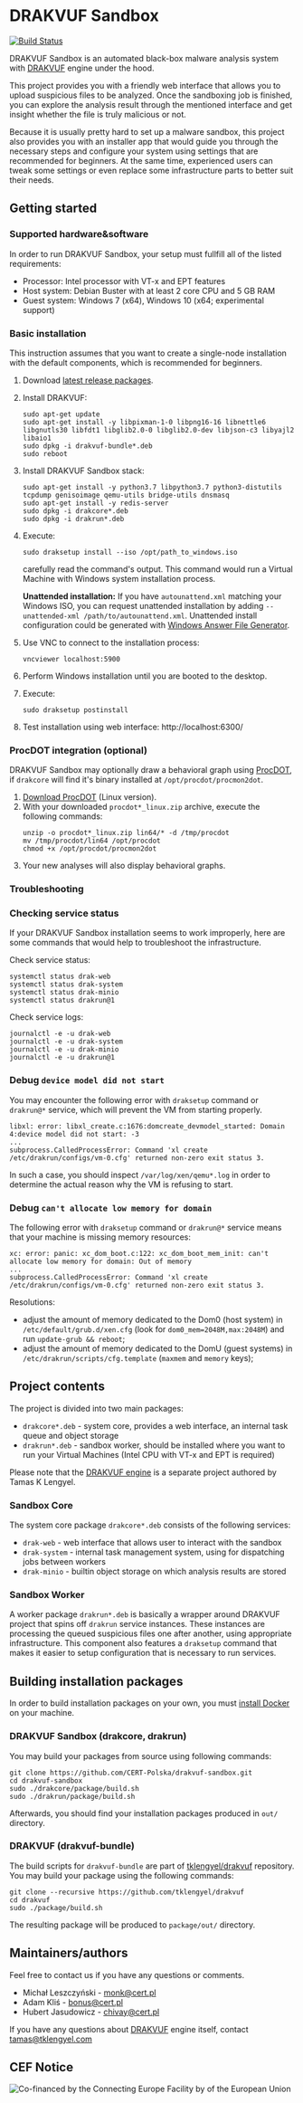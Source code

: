 # DRAKVUF Sandbox
[![Build Status](https://drone.icedev.pl/api/badges/CERT-Polska/drakvuf-sandbox/status.svg)](https://drone.icedev.pl/CERT-Polska/drakvuf-sandbox)

DRAKVUF Sandbox is an automated black-box malware analysis system with [DRAKVUF](https://drakvuf.com/) engine under the hood.

This project provides you with a friendly web interface that allows you to upload suspicious files to be analyzed. Once the sandboxing job is finished, you can explore the analysis result through the mentioned interface and get insight whether the file is truly malicious or not.

Because it is usually pretty hard to set up a malware sandbox, this project also provides you with an installer app that would guide you through the necessary steps and configure your system using settings that are recommended for beginners. At the same time, experienced users can tweak some settings or even replace some infrastructure parts to better suit their needs.

## Getting started

### Supported hardware&software

In order to run DRAKVUF Sandbox, your setup must fullfill all of the listed requirements:

* Processor: Intel processor with VT-x and EPT features
* Host system: Debian Buster with at least 2 core CPU and 5 GB RAM
* Guest system: Windows 7 (x64), Windows 10 (x64; experimental support)

### Basic installation

This instruction assumes that you want to create a single-node installation with the default components, which is recommended for beginners.

1. Download [latest release packages](https://github.com/CERT-Polska/drakvuf-sandbox/releases).
2. Install DRAKVUF:
   ```
   sudo apt-get update
   sudo apt-get install -y libpixman-1-0 libpng16-16 libnettle6 libgnutls30 libfdt1 libglib2.0-0 libglib2.0-dev libjson-c3 libyajl2 libaio1
   sudo dpkg -i drakvuf-bundle*.deb
   sudo reboot
   ```
3. Install DRAKVUF Sandbox stack:
   ```
   sudo apt-get install -y python3.7 libpython3.7 python3-distutils tcpdump genisoimage qemu-utils bridge-utils dnsmasq
   sudo apt-get install -y redis-server
   sudo dpkg -i drakcore*.deb
   sudo dpkg -i drakrun*.deb
   ```
4. Execute:
   ```
   sudo draksetup install --iso /opt/path_to_windows.iso
   ```
   carefully read the command's output. This command would run a Virtual Machine with Windows system installation process.
   
   **Unattended installation:** If you have `autounattend.xml` matching your Windows ISO, you can request unattended installation by adding `--unattended-xml /path/to/autounattend.xml`. Unattended install configuration could be generated with [Windows Answer File Generator](https://www.windowsafg.com/win10x86_x64.html).
5. Use VNC to connect to the installation process:
   ```
   vncviewer localhost:5900
   ```
6. Perform Windows installation until you are booted to the desktop.
7. Execute:
   ```
   sudo draksetup postinstall
   ```
8. Test installation using web interface: http://localhost:6300/

### ProcDOT integration (optional)
DRAKVUF Sandbox may optionally draw a behavioral graph using [ProcDOT](https://www.procdot.com/), if `drakcore` will find it's binary installed at `/opt/procdot/procmon2dot`.

1. [Download ProcDOT](https://www.procdot.com/downloadprocdotbinaries.htm) (Linux version).
2. With your downloaded `procdot*_linux.zip` archive, execute the following commands:
   ```
   unzip -o procdot*_linux.zip lin64/* -d /tmp/procdot
   mv /tmp/procdot/lin64 /opt/procdot
   chmod +x /opt/procdot/procmon2dot
   ```
3. Your new analyses will also display behavioral graphs.

### Troubleshooting

### Checking service status

If your DRAKVUF Sandbox installation seems to work improperly, here are some commands that would help to troubleshoot the infrastructure.

Check service status:
```
systemctl status drak-web
systemctl status drak-system
systemctl status drak-minio
systemctl status drakrun@1
```

Check service logs:
```
journalctl -e -u drak-web
journalctl -e -u drak-system
journalctl -e -u drak-minio
journalctl -e -u drakrun@1
```

### Debug `device model did not start`

You may encounter the following error with `draksetup` command or `drakrun@*` service, which will prevent the VM from starting properly.

```
libxl: error: libxl_create.c:1676:domcreate_devmodel_started: Domain 4:device model did not start: -3
...
subprocess.CalledProcessError: Command 'xl create /etc/drakrun/configs/vm-0.cfg' returned non-zero exit status 3.
```

In such a case, you should inspect `/var/log/xen/qemu*.log` in order to determine the actual reason why the VM is refusing to start.

### Debug `can't allocate low memory for domain`

The following error with `draksetup` command or `drakrun@*` service means that your machine is missing memory resources:

```
xc: error: panic: xc_dom_boot.c:122: xc_dom_boot_mem_init: can't allocate low memory for domain: Out of memory
...
subprocess.CalledProcessError: Command 'xl create /etc/drakrun/configs/vm-0.cfg' returned non-zero exit status 3.
```

Resolutions:
* adjust the amount of memory dedicated to the Dom0 (host system) in `/etc/default/grub.d/xen.cfg` (look for `dom0_mem=2048M,max:2048M`) and run `update-grub && reboot`;
* adjust the amount of memory dedicated to the DomU (guest systems) in `/etc/drakrun/scripts/cfg.template` (`maxmem` and `memory` keys);

## Project contents

The project is divided into two main packages:

* `drakcore*.deb` - system core, provides a web interface, an internal task queue and object storage
* `drakrun*.deb` - sandbox worker, should be installed where you want to run your Virtual Machines (Intel CPU with VT-x and EPT is required)

Please note that the [DRAKVUF engine](https://github.com/tklengyel/drakvuf) is a separate project authored by Tamas K Lengyel.

### Sandbox Core

The system core package `drakcore*.deb` consists of the following services:

* `drak-web` - web interface that allows user to interact with the sandbox
* `drak-system` - internal task management system, using for dispatching jobs between workers
* `drak-minio` - builtin object storage on which analysis results are stored

### Sandbox Worker

A worker package `drakrun*.deb` is basically a wrapper around DRAKVUF project that spins off `drakrun` service instances. These instances are processing the queued suspicious files one after another, using appropriate infrastructure. This component also features a `draksetup` command that makes it easier to setup configuration that is necessary to run services.

## Building installation packages

In order to build installation packages on your own, you must [install Docker](https://docs.docker.com/install/linux/docker-ce/debian/) on your machine.

### DRAKVUF Sandbox (drakcore, drakrun)

You may build your packages from source using following commands:

```
git clone https://github.com/CERT-Polska/drakvuf-sandbox.git
cd drakvuf-sandbox
sudo ./drakcore/package/build.sh
sudo ./drakrun/package/build.sh
```

Afterwards, you should find your installation packages produced in `out/` directory.

### DRAKVUF (drakvuf-bundle)

The build scripts for `drakvuf-bundle` are part of [tklengyel/drakvuf](https://github.com/tklengyel/drakvuf) repository. You may build your package using the following commands:

```
git clone --recursive https://github.com/tklengyel/drakvuf
cd drakvuf
sudo ./package/build.sh
```

The resulting package will be produced to `package/out/` directory.

## Maintainers/authors

Feel free to contact us if you have any questions or comments.

* Michał Leszczyński - monk@cert.pl
* Adam Kliś - bonus@cert.pl
* Hubert Jasudowicz - chivay@cert.pl

If you have any questions about [DRAKVUF](https://drakvuf.com/) engine itself, contact tamas@tklengyel.com

## CEF Notice

![Co-financed by the Connecting Europe Facility by of the European Union](https://www.cert.pl/wp-content/uploads/2019/02/en_horizontal_cef_logo-1.png)

